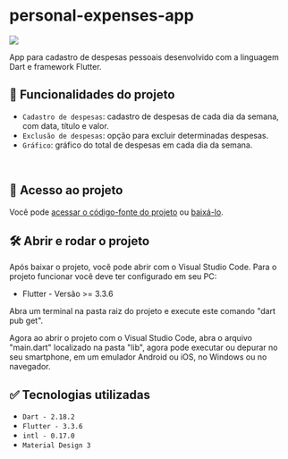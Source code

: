 # personal-expenses-app

<p align="left">
   <!-- <img src="https://img.shields.io/badge/Status-Conclu%C3%ADdo-brightgreen?style=for-the-badge"/> -->
   <img src="https://img.shields.io/badge/Status-Em%20Desenvolvimento-orange?style=for-the-badge"/>
   <!-- <img src="https://img.shields.io/github/license/GabrielSchiavo/to-do-list?color=blue&style=for-the-badge"/> -->
</p>

App para cadastro de despesas pessoais desenvolvido com a linguagem Dart e framework Flutter.

## :hammer: Funcionalidades do projeto
* `Cadastro de despesas`: cadastro de despesas de cada dia da semana, com data, título e valor.
* `Exclusão de despesas`: opção para excluir determinadas despesas.
* `Gráfico`: gráfico do total de despesas em cada dia da semana.

<br>
<div display: inline_block align="center">
   <!-- <img src="./lib/assets/img/screenshots/screenshot_01.png" width="300" alt="Screenshot pergunta 1"/>
   <img src="./lib/assets/img/screenshots/screenshot_02.png" width="300" alt="Screenshot tela conclusão"/> -->
</div>

## :file_folder: Acesso ao projeto
Você pode [acessar o código-fonte do projeto](https://github.com/GabrielSchiavo/personal-expenses-app) ou [baixá-lo](https://github.com/GabrielSchiavo/personal-expenses-app/archive/refs/heads/main.zip).

## :hammer_and_wrench: Abrir e rodar o projeto
Após baixar o projeto, você pode abrir com o Visual Studio Code. Para o projeto funcionar você deve ter configurado em seu PC:

* Flutter - Versão >= 3.3.6

Abra um terminal na pasta raiz do projeto e execute este comando "dart pub get".

Agora ao abrir o projeto com o Visual Studio Code, abra o arquivo "main.dart" localizado na pasta "lib", agora pode executar ou depurar no seu smartphone, em um emulador Android ou iOS, no Windows ou no navegador.

## :white_check_mark: Tecnologias utilizadas
* `Dart - 2.18.2`
* `Flutter - 3.3.6`
* `intl - 0.17.0`
* `Material Design 3`
